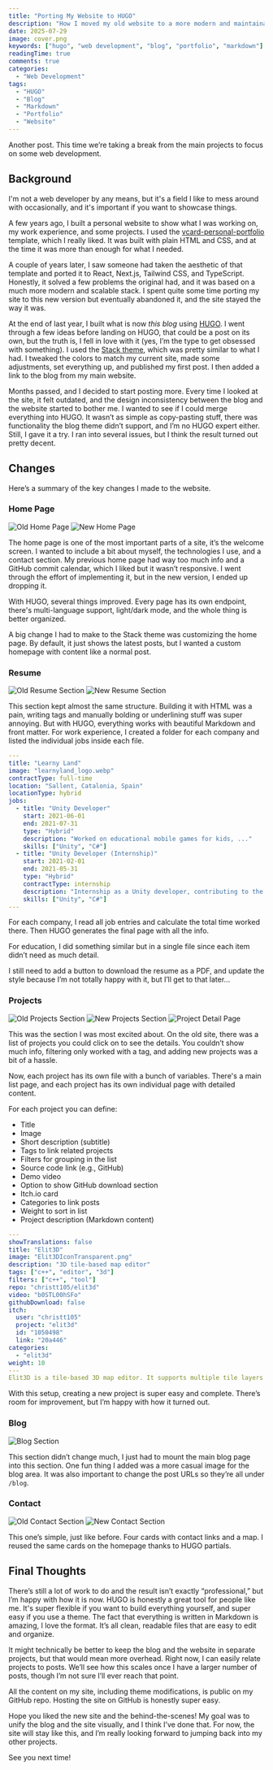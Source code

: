 ```yaml
---
title: "Porting My Website to HUGO"
description: "How I moved my old website to a more modern and maintainable system using HUGO."
date: 2025-07-29
image: cover.png
keywords: ["hugo", "web development", "blog", "portfolio", "markdown"]
readingTime: true
comments: true
categories:
  - "Web Development"
tags:
  - "HUGO"
  - "Blog"
  - "Markdown"
  - "Portfolio"
  - "Website"
---
```


Another post. This time we’re taking a break from the main projects to focus on some web development.

## Background

I'm not a web developer by any means, but it's a field I like to mess around with occasionally, and it's important if you want to showcase things.

A few years ago, I built a personal website to show what I was working on, my work experience, and some projects. I used the [vcard-personal-portfolio](https://github.com/codewithsadee/vcard-personal-portfolio) template, which I really liked. It was built with plain HTML and CSS, and at the time it was more than enough for what I needed.

A couple of years later, I saw someone had taken the aesthetic of that template and ported it to React, Next.js, Tailwind CSS, and TypeScript. Honestly, it solved a few problems the original had, and it was based on a much more modern and scalable stack. I spent quite some time porting my site to this new version but eventually abandoned it, and the site stayed the way it was.

At the end of last year, I built what is now *this blog* using [HUGO](https://gohugo.io/). I went through a few ideas before landing on HUGO, that could be a post on its own, but the truth is, I fell in love with it (yes, I’m the type to get obsessed with something). I used the [Stack theme](https://github.com/CaiJimmy/hugo-theme-stack), which was pretty similar to what I had. I tweaked the colors to match my current site, made some adjustments, set everything up, and published my first post. I then added a link to the blog from my main website.

Months passed, and I decided to start posting more. Every time I looked at the site, it felt outdated, and the design inconsistency between the blog and the website started to bother me. I wanted to see if I could merge everything into HUGO. It wasn’t as simple as copy-pasting stuff, there was functionality the blog theme didn’t support, and I’m no HUGO expert either. Still, I gave it a try. I ran into several issues, but I think the result turned out pretty decent.

## Changes

Here’s a summary of the key changes I made to the website.

### Home Page

![Old Home Page](old-web.png) ![New Home Page](home.png)

The home page is one of the most important parts of a site, it’s the welcome screen. I wanted to include a bit about myself, the technologies I use, and a contact section. My previous home page had way too much info and a GitHub commit calendar, which I liked but it wasn’t responsive. I went through the effort of implementing it, but in the new version, I ended up dropping it.

With HUGO, several things improved. Every page has its own endpoint, there's multi-language support, light/dark mode, and the whole thing is better organized.

A big change I had to make to the Stack theme was customizing the home page. By default, it just shows the latest posts, but I wanted a custom homepage with content like a normal post.

### Resume

![Old Resume Section](old-resume.png) ![New Resume Section](resume.png)

This section kept almost the same structure. Building it with HTML was a pain, writing tags and manually bolding or underlining stuff was super annoying. But with HUGO, everything works with beautiful Markdown and front matter. For work experience, I created a folder for each company and listed the individual jobs inside each file.

```yaml
---
title: "Learny Land"
image: "learnyland_logo.webp"
contractType: full-time
location: "Sallent, Catalonia, Spain"
locationType: hybrid
jobs:
  - title: "Unity Developer"
    start: 2021-06-01
    end: 2021-07-31
    type: "Hybrid"
    description: "Worked on educational mobile games for kids, ..."
    skills: ["Unity", "C#"]
  - title: "Unity Developer (Internship)"
    start: 2021-02-01
    end: 2021-05-31
    type: "Hybrid"
    contractType: internship
    description: "Internship as a Unity developer, contributing to the early stages of development..."
    skills: ["Unity", "C#"]
---
```

For each company, I read all job entries and calculate the total time worked there. Then HUGO generates the final page with all the info.

For education, I did something similar but in a single file since each item didn’t need as much detail.

I still need to add a button to download the resume as a PDF, and update the style because I’m not totally happy with it, but I’ll get to that later...

### Projects

![Old Projects Section](old-web-projects.png) ![New Projects Section](projects.png) ![Project Detail Page](project.png)

This was the section I was most excited about. On the old site, there was a list of projects you could click on to see the details. You couldn’t show much info, filtering only worked with a tag, and adding new projects was a bit of a hassle.

Now, each project has its own file with a bunch of variables. There's a main list page, and each project has its own individual page with detailed content.

For each project you can define:

* Title
* Image
* Short description (subtitle)
* Tags to link related projects
* Filters for grouping in the list
* Source code link (e.g., GitHub)
* Demo video
* Option to show GitHub download section
* Itch.io card
* Categories to link posts
* Weight to sort in list
* Project description (Markdown content)

```yaml
---
showTranslations: false
title: "Elit3D"
image: "Elit3DIconTransparent.png"
description: "3D tile-based map editor"
tags: ["c++", "editor", "3d"]
filters: ["c++", "tool"]
repo: "christt105/elit3d"
video: "b0STL00hSFo"
githubDownload: false
itch:
  user: "christt105"
  project: "elit3d"
  id: "1050498"
  link: "20a446"
categories: 
  - "elit3d"
weight: 10
---
Elit3D is a tile-based 3D map editor. It supports multiple tile layers and 3D objects, and lets you export maps in different formats.
```

With this setup, creating a new project is super easy and complete. There’s room for improvement, but I’m happy with how it turned out.

### Blog

![Blog Section](blog.png)

This section didn’t change much, I just had to mount the main blog page into this section. One fun thing I added was a more casual image for the blog area. It was also important to change the post URLs so they’re all under `/blog`.

### Contact

![Old Contact Section](old-contact.png) ![New Contact Section](contact.png)

This one’s simple, just like before. Four cards with contact links and a map. I reused the same cards on the homepage thanks to HUGO partials.

## Final Thoughts

There’s still a lot of work to do and the result isn’t exactly “professional,” but I’m happy with how it is now. HUGO is honestly a great tool for people like me. It's super flexible if you want to build everything yourself, and super easy if you use a theme. The fact that everything is written in Markdown is amazing, I love the format. It’s all clean, readable files that are easy to edit and organize.

It might technically be better to keep the blog and the website in separate projects, but that would mean more overhead. Right now, I can easily relate projects to posts. We’ll see how this scales once I have a larger number of posts, though I’m not sure I’ll ever reach that point.

All the content on my site, including theme modifications, is public on my GitHub repo. Hosting the site on GitHub is honestly super easy.

Hope you liked the new site and the behind-the-scenes! My goal was to unify the blog and the site visually, and I think I’ve done that. For now, the site will stay like this, and I’m really looking forward to jumping back into my other projects.

See you next time!
